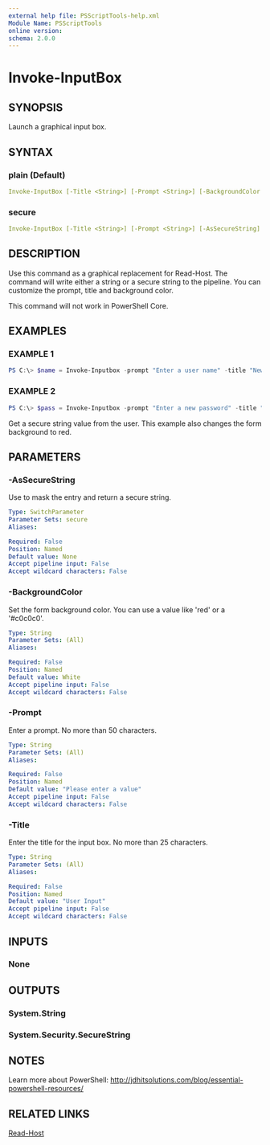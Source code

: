 ```yaml
---
external help file: PSScriptTools-help.xml
Module Name: PSScriptTools
online version: 
schema: 2.0.0
---
```


# Invoke-InputBox

## SYNOPSIS

Launch a graphical input box.

## SYNTAX

### plain (Default)

```yaml
Invoke-InputBox [-Title <String>] [-Prompt <String>] [-BackgroundColor <String>]
```

### secure

```yaml
Invoke-InputBox [-Title <String>] [-Prompt <String>] [-AsSecureString] [-BackgroundColor <String>]
```

## DESCRIPTION

Use this command as a graphical replacement for Read-Host. The command will write either a string or a secure string to the pipeline. You can customize the prompt, title and background color.

This command will not work in PowerShell Core.

## EXAMPLES

### EXAMPLE 1

```powershell
PS C:\> $name = Invoke-Inputbox -prompt "Enter a user name" -title "New User"
```

### EXAMPLE 2

```powershell
PS C:\> $pass = Invoke-Inputbox -prompt "Enter a new password" -title "New User" -asSecureString -background red
```

Get a secure string value from the user. This example also changes the form background to red.

## PARAMETERS

### -AsSecureString

Use to mask the entry and return a secure string.

```yaml
Type: SwitchParameter
Parameter Sets: secure
Aliases: 

Required: False
Position: Named
Default value: None
Accept pipeline input: False
Accept wildcard characters: False
```

### -BackgroundColor

Set the form background color. You can use a value like 'red' or a '#c0c0c0'.

```yaml
Type: String
Parameter Sets: (All)
Aliases: 

Required: False
Position: Named
Default value: White
Accept pipeline input: False
Accept wildcard characters: False
```

### -Prompt

Enter a prompt. No more than 50 characters.

```yaml
Type: String
Parameter Sets: (All)
Aliases: 

Required: False
Position: Named
Default value: "Please enter a value"
Accept pipeline input: False
Accept wildcard characters: False
```

### -Title

Enter the title for the input box. No more than 25 characters.

```yaml
Type: String
Parameter Sets: (All)
Aliases: 

Required: False
Position: Named
Default value: "User Input"
Accept pipeline input: False
Accept wildcard characters: False
```

## INPUTS

### None

## OUTPUTS

### System.String

### System.Security.SecureString

## NOTES

Learn more about PowerShell: http://jdhitsolutions.com/blog/essential-powershell-resources/

## RELATED LINKS

[Read-Host]()

